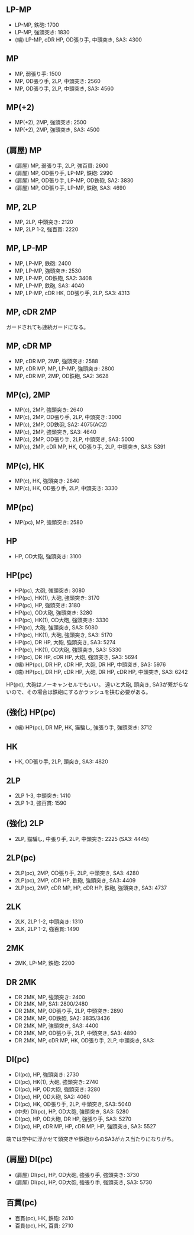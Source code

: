 ## LP-MP

- LP-MP, 鉄砲: 1700
- LP-MP, 強頭突き: 1830
- (端) LP-MP, cDR HP, OD張り手, 中頭突き, SA3: 4300

## MP

- MP, 弱張り手: 1500
- MP, OD張り手, 2LP, 中頭突き: 2560
- MP, OD張り手, 2LP, 中頭突き, SA3: 4560

## MP(+2)

- MP(+2), 2MP, 強頭突き: 2500
- MP(+2), 2MP, 強頭突き, SA3: 4500

## (肩屋) MP

- (肩屋) MP, 弱張り手, 2LP, 強百貫: 2600
- (肩屋) MP, OD張り手, LP-MP, 鉄砲: 2990
- (肩屋) MP, OD張り手, LP-MP, OD鉄砲, SA2: 3830
- (肩屋) MP, OD張り手, LP-MP, 鉄砲, SA3: 4690

## MP, 2LP

- MP, 2LP, 中頭突き: 2120
- MP, 2LP 1-2, 強百貫: 2220

## MP, LP-MP

- MP, LP-MP, 鉄砲: 2400
- MP, LP-MP, 強頭突き: 2530
- MP, LP-MP, OD鉄砲, SA2: 3408
- MP, LP-MP, 鉄砲, SA3: 4040
- MP, LP-MP, cDR HK, OD張り手, 2LP, SA3: 4313

## MP, cDR 2MP

ガードされても連続ガードになる。

## MP, cDR MP

- MP, cDR MP, 2MP, 強頭突き: 2588
- MP, cDR MP, MP, LP-MP, 強頭突き: 2800
- MP, cDR MP, 2MP, OD鉄砲, SA2: 3628

## MP(c), 2MP

- MP(c), 2MP, 強頭突き: 2640
- MP(c), 2MP, OD張り手, 2LP, 中頭突き: 3000
- MP(c), 2MP, OD鉄砲, SA2: 4075(AC2)
- MP(c), 2MP, 強頭突き, SA3: 4640
- MP(c), 2MP, OD張り手, 2LP, 中頭突き, SA3: 5000
- MP(c), 2MP, cDR MP, HK, OD張り手, 2LP, 中頭突き, SA3: 5391

## MP(c), HK

- MP(c), HK, 強頭突き: 2840
- MP(c), HK, OD張り手, 2LP, 中頭突き: 3330

## MP(pc)

- MP(pc), MP, 強頭突き: 2580

## HP

- HP, OD大砲, 強頭突き: 3100

## HP(pc)

- HP(pc), 大砲, 強頭突き: 3080
- HP(pc), HK(1), 大砲, 強頭突き: 3170
- HP(pc), HP, 強頭突き: 3180
- HP(pc), OD大砲, 強頭突き: 3280
- HP(pc), HK(1), OD大砲, 強頭突き: 3330
- HP(pc), 大砲, 強頭突き, SA3: 5080
- HP(pc), HK(1), 大砲, 強頭突き, SA3: 5170
- HP(pc), DR HP, 大砲, 強頭突き, SA3: 5274
- HP(pc), HK(1), OD大砲, 強頭突き, SA3: 5330
- HP(pc), DR HP, cDR HP, 大砲, 強頭突き, SA3: 5694
- (端) HP(pc), DR HP, cDR HP, 大砲, DR HP, 中頭突き, SA3: 5976
- (端) HP(pc), DR HP, cDR HP, 大砲, DR HP, cDR HP, 中頭突き, SA3: 6242

HP(pc), 大砲はノーキャンセルでもいい。
遠いと大砲, 頭突き, SA3が繋がらないので、その場合は鉄砲にするかラッシュを挟む必要がある。

## (強化) HP(pc)

- (端) HP(pc), DR MP, HK, 猫騙し, 強張り手, 強頭突き: 3712

## HK

- HK, OD張り手, 2LP, 頭突き, SA3: 4820

## 2LP

- 2LP 1-3, 中頭突き: 1410
- 2LP 1-3, 強百貫: 1590

## (強化) 2LP

- 2LP, 猫騙し, 中張り手, 2LP, 中頭突き: 2225 (SA3: 4445)

## 2LP(pc)

- 2LP(pc), 2MP, OD張り手, 2LP, 中頭突き, SA3: 4280
- 2LP(pc), 2MP, cDR HP, 鉄砲, 強頭突き, SA3: 4409
- 2LP(pc), 2MP, cDR MP, HP, cDR HP, 鉄砲, 強頭突き, SA3: 4737

## 2LK

- 2LK, 2LP 1-2, 中頭突き: 1310
- 2LK, 2LP 1-2, 強百貫: 1490

## 2MK

- 2MK, LP-MP, 鉄砲: 2200

## DR 2MK

- DR 2MK, MP, 強頭突き: 2400
- DR 2MK, MP, SA1: 2800/2480
- DR 2MK, MP, OD張り手, 2LP, 中頭突き: 2890
- DR 2MK, MP, OD鉄砲, SA2: 3835/3436
- DR 2MK, MP, 強頭突き, SA3: 4400
- DR 2MK, MP, OD張り手, 2LP, 中頭突き, SA3: 4890
- DR 2MK, MP, cDR MP, HK, OD張り手, 2LP, 中頭突き, SA3:

## DI(pc)

- DI(pc), HP, 強頭突き: 2730
- DI(pc), HK(1), 大砲, 強頭突き: 2740
- DI(pc), HP, OD大砲, 強頭突き: 3280
- DI(pc), HP, OD大砲, SA2: 4060
- DI(pc), HK, OD張り手, 2LP, 中頭突き, SA3: 5040
- (中央) DI(pc), HP, OD大砲, 強頭突き, SA3: 5280
- DI(pc), HP, OD大砲, DR HP, 強張り手, SA3: 5270
- DI(pc), HP, cDR MP, HP, cDR MP, HP, 強頭突き, SA3: 5527

端では空中に浮かせて頭突きや鉄砲からのSA3がカス当たりになりがち。

## (肩屋) DI(pc)

- (肩屋) DI(pc), HP, OD大砲, 強張り手, 強頭突き: 3730
- (肩屋) DI(pc), HP, OD大砲, 強張り手, 強頭突き, SA3: 5730

## 百貫(pc)

- 百貫(pc), HK, 鉄砲: 2410
- 百貫(pc), HK, 百貫: 2710
